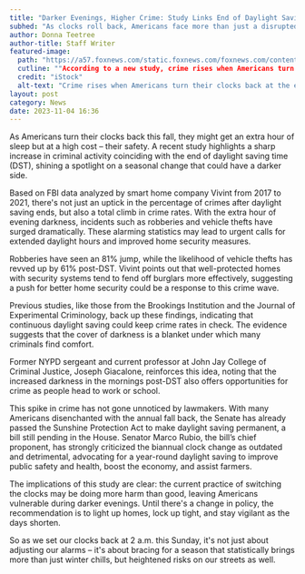 ```yaml
---
title: "Darker Evenings, Higher Crime: Study Links End of Daylight Saving to Spike in Thefts"
subhed: "As clocks roll back, Americans face more than just a disrupted sleep schedule – crime rates soar, says study"
author: Donna Teetree
author-title: Staff Writer
featured-image: 
  path: "https://a57.foxnews.com/static.foxnews.com/foxnews.com/content/uploads/2023/11/720/405/iStock-1301293770-e1699027135158.jpg?ve=1&tl=1"
  cutline: ""According to a new study, crime rises when Americans turn their clocks back at the end of daylight saving time."
  credit: "iStock"
  alt-text: "Crime rises when Americans turn their clocks back at the end of daylight saving time."
layout: post
category: News
date: 2023-11-04 16:36
---
```


As Americans turn their clocks back this fall, they might get an extra hour of sleep but at a high cost – their safety. A recent study highlights a sharp increase in criminal activity coinciding with the end of daylight saving time (DST), shining a spotlight on a seasonal change that could have a darker side.

Based on FBI data analyzed by smart home company Vivint from 2017 to 2021, there's not just an uptick in the percentage of crimes after daylight saving ends, but also a total climb in crime rates. With the extra hour of evening darkness, incidents such as robberies and vehicle thefts have surged dramatically. These alarming statistics may lead to urgent calls for extended daylight hours and improved home security measures.

Robberies have seen an 81% jump, while the likelihood of vehicle thefts has revved up by 61% post-DST. Vivint points out that well-protected homes with security systems tend to fend off burglars more effectively, suggesting a push for better home security could be a response to this crime wave.

Previous studies, like those from the Brookings Institution and the Journal of Experimental Criminology, back up these findings, indicating that continuous daylight saving could keep crime rates in check. The evidence suggests that the cover of darkness is a blanket under which many criminals find comfort.

Former NYPD sergeant and current professor at John Jay College of Criminal Justice, Joseph Giacalone, reinforces this idea, noting that the increased darkness in the mornings post-DST also offers opportunities for crime as people head to work or school.

This spike in crime has not gone unnoticed by lawmakers. With many Americans disenchanted with the annual fall back, the Senate has already passed the Sunshine Protection Act to make daylight saving permanent, a bill still pending in the House. Senator Marco Rubio, the bill’s chief proponent, has strongly criticized the biannual clock change as outdated and detrimental, advocating for a year-round daylight saving to improve public safety and health, boost the economy, and assist farmers.

The implications of this study are clear: the current practice of switching the clocks may be doing more harm than good, leaving Americans vulnerable during darker evenings. Until there's a change in policy, the recommendation is to light up homes, lock up tight, and stay vigilant as the days shorten.

So as we set our clocks back at 2 a.m. this Sunday, it's not just about adjusting our alarms – it's about bracing for a season that statistically brings more than just winter chills, but heightened risks on our streets as well.
